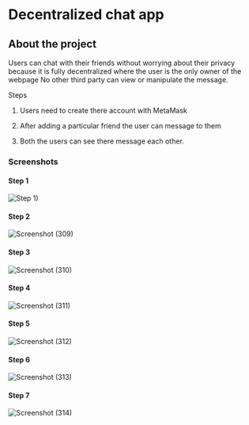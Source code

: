 # Decentralized chat app

## About the project

Users can chat with their friends without worrying about their privacy because it is fully decentralized where the user is the only owner of the webpage No other third party can view or manipulate the message.

Steps 

1. Users need to create there account with MetaMask 

2. After adding a particular friend the user can message to them

3. Both the users can see there message each other.

### Screenshots 

#### Step 1

![Step 1)](https://user-images.githubusercontent.com/86919026/200938012-c50e5174-2165-4f1c-bff7-1716174748b9.png)

#### Step 2
![Screenshot (309)](https://user-images.githubusercontent.com/86919026/200938677-8c276071-ac63-4a39-9a31-913556c29755.png)

#### Step 3
![Screenshot (310)](https://user-images.githubusercontent.com/86919026/200938708-dec71630-6072-497d-a105-87471e228fd3.png)

#### Step 4
![Screenshot (311)](https://user-images.githubusercontent.com/86919026/200938748-df7c257b-e38e-46fd-8753-7f856f33ab22.png)

#### Step 5
![Screenshot (312)](https://user-images.githubusercontent.com/86919026/200938756-c59ca2e4-59e7-47d5-b1ee-aed59ab64293.png)

#### Step 6
![Screenshot (313)](https://user-images.githubusercontent.com/86919026/200938778-1d730ef3-f525-4839-adc3-2ce022c8cf30.png)

#### Step 7
![Screenshot (314)](https://user-images.githubusercontent.com/86919026/200938791-d41a4806-c455-4c1c-8f2c-6e87efa026ff.png)






